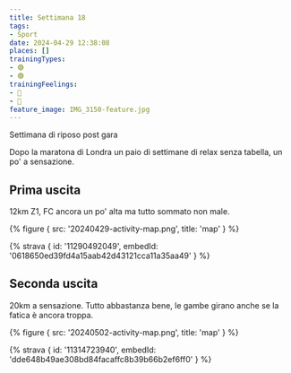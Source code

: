 ```yaml
---
title: Settimana 18
tags:
- Sport
date: 2024-04-29 12:38:08
places: []
trainingTypes:
- 🟢
- 🟢
trainingFeelings:
- 🙂
- 🙂
feature_image: IMG_3150-feature.jpg
---
```


Settimana di riposo post gara
<!--more--> 

Dopo la maratona di Londra un paio di settimane di relax senza tabella, un po' a sensazione.

## Prima uscita

12km Z1, FC ancora un po' alta ma tutto sommato non male.

{% figure { src: '20240429-activity-map.png', title: 'map' } %}

{% strava { id: '11290492049', embedId: '0618650ed39fd4a15aab42d43121cca11a35aa49' } %}

## Seconda uscita

20km a sensazione. Tutto abbastanza bene, le gambe girano anche se la fatica è ancora troppa.

{% figure { src: '20240502-activity-map.png', title: 'map' } %}

{% strava { id: '11314723940', embedId: 'dde648b49ae308bd84facaffc8b39b66b2ef6ff0' } %}